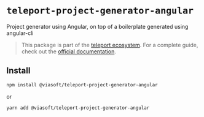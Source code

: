 # `teleport-project-generator-angular`

Project generator using Angular, on top of a boilerplate generated using angular-cli

> This package is part of the [teleport ecosystem](https://github.com/teleporthq/teleport-code-generators). For a complete guide, check out the [official documentation](https://docs.teleporthq.io/).

## Install
```bash
npm install @viasoft/teleport-project-generator-angular
```
or
```bash
yarn add @viasoft/teleport-project-generator-angular
```

